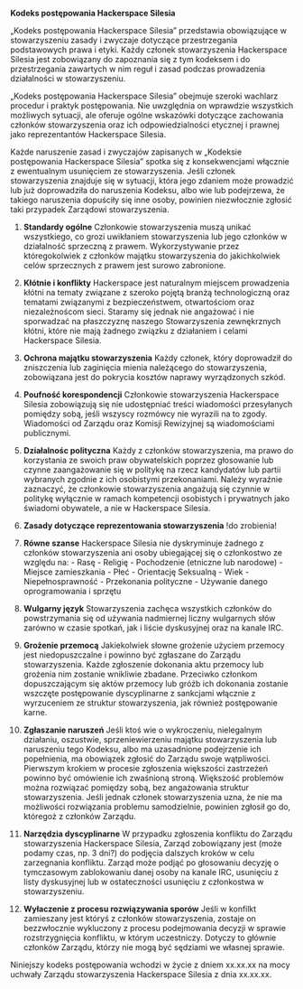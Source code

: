 __Kodeks postępowania Hackerspace Silesia__


„Kodeks postępowania Hackerspace Silesia” przedstawia obowiązujące w stowarzyszeniu zasady i zwyczaje dotyczące przestrzegania podstawowych prawa i etyki. Każdy członek stowarzyszenia Hackerspace Silesia jest zobowiązany do zapoznania się z tym kodeksem i do przestrzegania zawartych w nim reguł i zasad podczas prowadzenia działalności w stowarzyszeniu.

„Kodeks postępowania Hackerspace Silesia” obejmuje szeroki wachlarz procedur i praktyk postępowania. Nie uwzględnia on wprawdzie wszystkich możliwych sytuacji, ale oferuje ogólne wskazówki dotyczące zachowania członków stowarzyszenia oraz ich odpowiedzialności etycznej i prawnej jako reprezentantów Hackerspace Silesia. 

Każde naruszenie zasad i zwyczajów zapisanych w „Kodeksie postępowania Hackerspace Silesia” spotka się z konsekwencjami włącznie z ewentualnym usunięciem ze stowarzyszenia. Jeśli członek stowarzyszenia znajduje się w sytuacji, która jego zdaniem może prowadzić lub już doprowadziła do naruszenia Kodeksu, albo wie lub podejrzewa, że takiego naruszenia dopuściły się inne osoby, powinien niezwłocznie zgłosić taki przypadek Zarządowi stowarzyszenia.

1. __Standardy ogólne__
	Członkowie stowarzyszenia muszą unikać wszystkiego, co grozi uwikłaniem stowarzyszenia lub jego członków w działalność sprzeczną z prawem. Wykorzystywanie przez któregokolwiek z członków majątku stowarzyszenia do jakichkolwiek celów sprzecznych z prawem jest surowo zabronione.
	
2. __Kłótnie i konflikty__
	Hackerspace jest naturalnym miejscem prowadzenia kłótni na tematy związane z szeroko pojętą branżą technologiczną oraz tematami związanymi z bezpieczeństwem, otwartościom oraz niezależnoścom sieci. Staramy się jednak nie angażować i nie sporwadzać na płaszczyznę naszego Stowarzyszenia zewnękrznych kłótni, które nie mają żadnego związku z działaniem i celami Hackerspace Silesia. 
	
3. __Ochrona majątku stowarzyszenia__
	Każdy członek, który doprowadził do zniszczenia lub zaginięcia mienia należącego do stowarzyszenia, zobowiązana jest do pokrycia kosztów naprawy wyrządzonych szkód.

4. __Poufność korespondencji__
	Członkowie stowarzyszenia Hackerspace Silesia zobowiązują się nie udostępniać treści wiadomości przesyłanych pomiędzy sobą, jeśli wszyscy rozmówcy nie wyrazili na to zgody. Wiadomości od Zarządu oraz Komisji Rewizyjnej są wiadomościami publicznymi.
	
5. __Działalnośc polityczna__
	Każdy z członków stowarzyszenia, ma prawo do korzystania ze swoich praw obywatelskich poprzez głosowanie lub czynne zaangażowanie się w politykę na rzecz kandydatów lub partii wybranych zgodnie z ich osobistymi przekonaniami. Należy wyraźnie zaznaczyć, że członkowie stowarzyszenia angażują się czynnie w politykę wyłącznie w ramach kompetencji osobistych i prywatnych jako świadomi obywatele, a nie w Hackerspace Silesia.
	 
6. __Zasady dotyczące reprezentowania stowarzyszenia__
	!do zrobienia!
	
	
7. __Równe szanse__
	Hackerspace Silesia nie dyskryminuje żadnego z członków stowarzyszenia ani osoby ubiegającej się o członkostwo ze względu na:
		- Rasę
		- Religię
		- Pochodzenie (etniczne lub narodowe)
		- Miejsce zamieszkania
		- Płeć
		- Orientację Seksualną
		- Wiek
		- Niepełnosprawność
		- Przekonania polityczne
		- Używanie danego oprogramowania i sprzętu

8. __Wulgarny język__
	Stowarzyszenia zachęca wszystkich członków do powstrzymania się od używania nadmiernej liczny wulgarnych słów zarówno w czasie spotkań, jak i liście dyskusyjnej oraz na kanale IRC.

9. __Grożenie przemocą__
	Jakiekolwiek słowne grożenie użyciem przemocy jest niedopuszczalne i powinno być zgłaszane do Zarządu stowarzyszenia. Każde zgłoszenie dokonania aktu przemocy lub grożenia nim zostanie wnikliwie zbadane. Przeciwko członkom dopuszczającym się aktów przemocy lub gróźb ich dokonania zostanie wszczęte postępowanie dyscyplinarne z sankcjami włącznie z wyrzuceniem ze struktur stowarzyszenia, jak również postępowanie karne.
	
10. __Zgłaszanie naruszeń__
	Jeśli ktoś wie o wykroczeniu, nielegalnym działaniu, oszustwie, sprzeniewierzeniu majątku stowarzyszenia lub naruszeniu tego Kodeksu, albo ma uzasadnione podejrzenie ich popełnienia, ma obowiązek zgłosić do Zarządu swoje wątpliwości. Pierwszym krokiem w procesie zgłoszenia większości zastrzeżeń powinno być omówienie ich zwaśnioną stroną. Większość problemów można rozwiązać pomiędzy sobą, bez angażowania struktur stowarzyszenia. Jeśli jednak członek stowarzyszenia uzna, że nie ma możliwości rozwiązania problemu samodzielnie, powinien zgłosił go do, któregoż z członków Zarządu. 

11. __Narzędzia dyscyplinarne__
	W przypadku zgłoszenia konfliktu do Zarządu stowarzyszenia Hackerspace Silesia, Zarząd zobowiązany jest (może podamy czas, np. 3 dni?) do podjęcia dalszych kroków w celu zarzegnania konfliktu. Zarząd może podjąć po głosowaniu decyzję o tymczasowym zablokowaniu danej osoby na kanale IRC, usunięciu z listy dyskusyjnej lub w ostateczności usunięciu z członkostwa w stowarzyszeniu.

12. __Wyłaczenie z procesu rozwiązywania sporów__
	Jeśli w konfilkt zamieszany jest któryś z członków stowarzyszenia, zostaje on bezzwłocznie wykluczony z procesu podejmowania decyzji w sprawie rozstrzygnięcia konfliktu, w którym uczestniczy. Dotyczy to głównie członków Zarządu, którzy nie mogą być sędziami we własnej sprawie.

Niniejszy kodeks postępowania wchodzi w życie z dniem xx.xx.xx na mocy uchwały Zarządu stowarzyszenia Hackerspace Silesia z dnia xx.xx.xx.